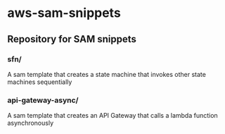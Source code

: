 # aws-sam-snippets

## Repository for SAM snippets

### sfn/

A sam template that creates a state machine that invokes other state machines sequentially

### api-gateway-async/

A sam template that creates an API Gateway that calls a lambda function asynchronously